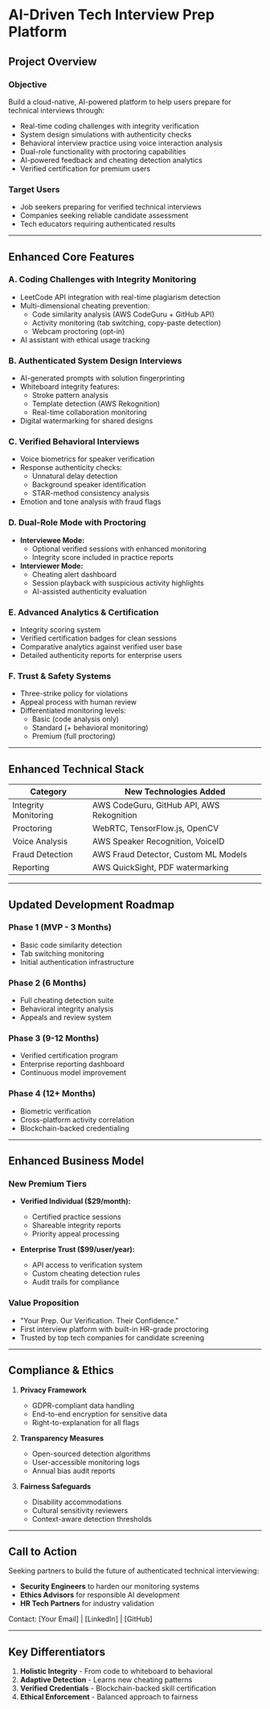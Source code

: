 # AI-Driven Tech Interview Prep Platform

## Project Overview

### Objective
Build a cloud-native, AI-powered platform to help users prepare for technical interviews through:

- Real-time coding challenges with integrity verification
- System design simulations with authenticity checks
- Behavioral interview practice using voice interaction analysis
- Dual-role functionality with proctoring capabilities
- AI-powered feedback and cheating detection analytics
- Verified certification for premium users

### Target Users
- Job seekers preparing for verified technical interviews
- Companies seeking reliable candidate assessment
- Tech educators requiring authenticated results

---

## Enhanced Core Features

### A. Coding Challenges with Integrity Monitoring
- LeetCode API integration with real-time plagiarism detection
- Multi-dimensional cheating prevention:
  - Code similarity analysis (AWS CodeGuru + GitHub API)
  - Activity monitoring (tab switching, copy-paste detection)
  - Webcam proctoring (opt-in)
- AI assistant with ethical usage tracking

### B. Authenticated System Design Interviews
- AI-generated prompts with solution fingerprinting
- Whiteboard integrity features:
  - Stroke pattern analysis
  - Template detection (AWS Rekognition)
  - Real-time collaboration monitoring
- Digital watermarking for shared designs

### C. Verified Behavioral Interviews
- Voice biometrics for speaker verification
- Response authenticity checks:
  - Unnatural delay detection
  - Background speaker identification
  - STAR-method consistency analysis
- Emotion and tone analysis with fraud flags

### D. Dual-Role Mode with Proctoring
- **Interviewee Mode:** 
  - Optional verified sessions with enhanced monitoring
  - Integrity score included in practice reports
- **Interviewer Mode:**
  - Cheating alert dashboard
  - Session playback with suspicious activity highlights
  - AI-assisted authenticity evaluation

### E. Advanced Analytics & Certification
- Integrity scoring system
- Verified certification badges for clean sessions
- Comparative analytics against verified user base
- Detailed authenticity reports for enterprise users

### F. Trust & Safety Systems
- Three-strike policy for violations
- Appeal process with human review
- Differentiated monitoring levels:
  - Basic (code analysis only)
  - Standard (+ behavioral monitoring)
  - Premium (full proctoring)

---

## Enhanced Technical Stack

| Category              | New Technologies Added                  |
|-----------------------|----------------------------------------|
| Integrity Monitoring  | AWS CodeGuru, GitHub API, AWS Rekognition |
| Proctoring           | WebRTC, TensorFlow.js, OpenCV          |
| Voice Analysis       | AWS Speaker Recognition, VoiceID       |
| Fraud Detection      | AWS Fraud Detector, Custom ML Models   |
| Reporting            | AWS QuickSight, PDF watermarking       |

---

## Updated Development Roadmap

### Phase 1 (MVP - 3 Months)
- Basic code similarity detection
- Tab switching monitoring
- Initial authentication infrastructure

### Phase 2 (6 Months)
- Full cheating detection suite
- Behavioral integrity analysis
- Appeals and review system

### Phase 3 (9-12 Months)
- Verified certification program
- Enterprise reporting dashboard
- Continuous model improvement

### Phase 4 (12+ Months)
- Biometric verification
- Cross-platform activity correlation
- Blockchain-backed credentialing

---

## Enhanced Business Model

### New Premium Tiers
- **Verified Individual ($29/month):**
  - Certified practice sessions
  - Shareable integrity reports
  - Priority appeal processing

- **Enterprise Trust ($99/user/year):**
  - API access to verification system
  - Custom cheating detection rules
  - Audit trails for compliance

### Value Proposition
- "Your Prep. Our Verification. Their Confidence."
- First interview platform with built-in HR-grade proctoring
- Trusted by top tech companies for candidate screening

---

## Compliance & Ethics

1. **Privacy Framework**
   - GDPR-compliant data handling
   - End-to-end encryption for sensitive data
   - Right-to-explanation for all flags

2. **Transparency Measures**
   - Open-sourced detection algorithms
   - User-accessible monitoring logs
   - Annual bias audit reports

3. **Fairness Safeguards**
   - Disability accommodations
   - Cultural sensitivity reviewers
   - Context-aware detection thresholds

---

## Call to Action

Seeking partners to build the future of authenticated technical interviewing:

- **Security Engineers** to harden our monitoring systems
- **Ethics Advisors** for responsible AI development
- **HR Tech Partners** for industry validation

Contact: [Your Email] | [LinkedIn] | [GitHub]

---

## Key Differentiators

1. **Holistic Integrity** - From code to whiteboard to behavioral
2. **Adaptive Detection** - Learns new cheating patterns
3. **Verified Credentials** - Blockchain-backed skill certification
4. **Ethical Enforcement** - Balanced approach to fairness
